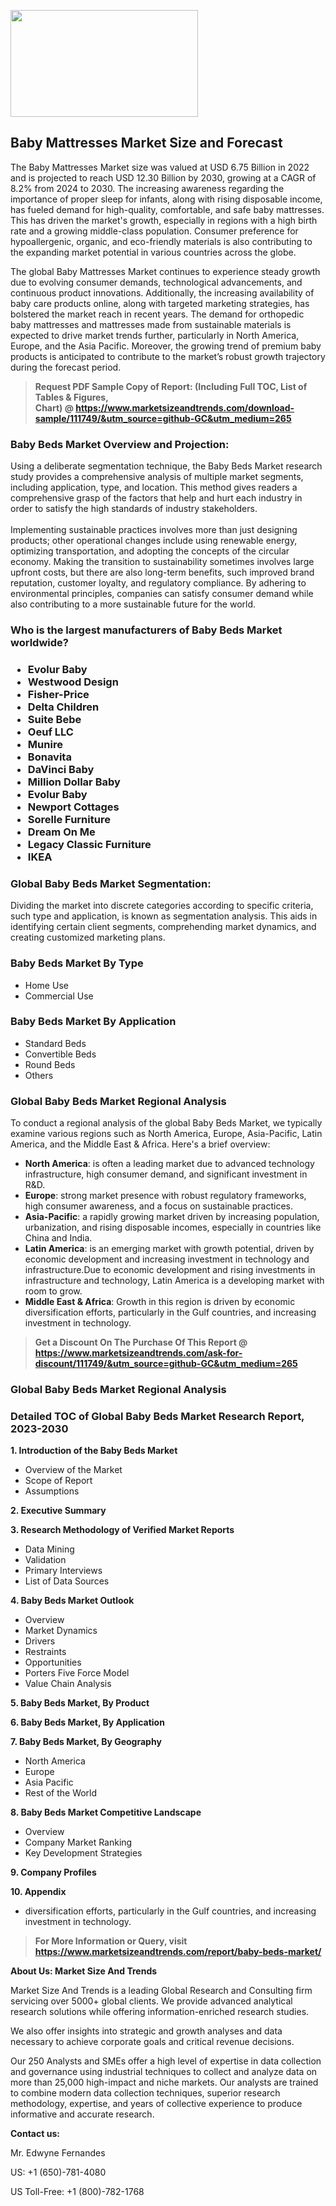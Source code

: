 <p><img class="alignnone size-medium wp-image-20088" src="https://ffe5etoiles.com/wp-content/uploads/2024/12/MST1-300x171.png" alt="" width="300" height="171" /></p><h2>Baby Mattresses Market Size and Forecast</h2><p>The Baby Mattresses Market size was valued at USD 6.75 Billion in 2022 and is projected to reach USD 12.30 Billion by 2030, growing at a CAGR of 8.2% from 2024 to 2030. The increasing awareness regarding the importance of proper sleep for infants, along with rising disposable income, has fueled demand for high-quality, comfortable, and safe baby mattresses. This has driven the market's growth, especially in regions with a high birth rate and a growing middle-class population. Consumer preference for hypoallergenic, organic, and eco-friendly materials is also contributing to the expanding market potential in various countries across the globe.</p><p>The global Baby Mattresses Market continues to experience steady growth due to evolving consumer demands, technological advancements, and continuous product innovations. Additionally, the increasing availability of baby care products online, along with targeted marketing strategies, has bolstered the market reach in recent years. The demand for orthopedic baby mattresses and mattresses made from sustainable materials is expected to drive market trends further, particularly in North America, Europe, and the Asia Pacific. Moreover, the growing trend of premium baby products is anticipated to contribute to the market’s robust growth trajectory during the forecast period.</p></p><blockquote id="" class=""><strong>Request PDF Sample Copy of Report: (Including Full TOC, List of Tables &amp; Figures, Chart)&nbsp;@&nbsp;<strong><a href="https://www.marketsizeandtrends.com/download-sample/111749/&utm_source=github-GC&utm_medium=265" target="_blank">https://www.marketsizeandtrends.com/download-sample/111749/&utm_source=github-GC&utm_medium=265</a></strong></strong></blockquote><h3 id="" class="">Baby Beds Market&nbsp;Overview and Projection:</h3><p id="" class="">Using a deliberate segmentation technique, the Baby Beds Market research study provides a comprehensive analysis of multiple market segments, including application, type, and location. This method gives readers a comprehensive grasp of the factors that help and hurt each industry in order to satisfy the high standards of industry stakeholders. <br /> <br />Implementing sustainable practices involves more than just designing products; other operational changes include using renewable energy, optimizing transportation, and adopting the concepts of the circular economy. Making the transition to sustainability sometimes involves large upfront costs, but there are also long-term benefits, such improved brand reputation, customer loyalty, and regulatory compliance. By adhering to environmental principles, companies can satisfy consumer demand while also contributing to a more sustainable future for the world.</p><h3 id="" class="">Who is the largest manufacturers of&nbsp;Baby Beds Market worldwide?</h3><h3 class=""><p><ul><li>Evolur Baby </li><li> Westwood Design </li><li> Fisher-Price </li><li> Delta Children </li><li> Suite Bebe </li><li> Oeuf LLC </li><li> Munire </li><li> Bonavita </li><li> DaVinci Baby </li><li> Million Dollar Baby </li><li> Evolur Baby </li><li> Newport Cottages </li><li> Sorelle Furniture </li><li> Dream On Me </li><li> Legacy Classic Furniture </li><li> IKEA</li></ul></p></h3><h3 id="" class="">Global&nbsp;Baby Beds Market Segmentation:</h3><p id="" class="">Dividing the market into discrete categories according to specific criteria, such type and application, is known as segmentation analysis. This aids in identifying certain client segments, comprehending market dynamics, and creating customized marketing plans.</p><h3 id="" class="">Baby Beds Market&nbsp;By Type</h3><p><p><ul><li>Home Use </li><li> Commercial Use</p></li></ul></p></p><h3 id="" class="">Baby Beds Market&nbsp;By Application</h3><p class=""><p><ul><li>Standard Beds </li><li> Convertible Beds </li><li> Round Beds </li><li> Others</li></ul></p></p><h3 id="" class="">Global Baby Beds Market Regional Analysis</h3><p id="" class="">To conduct a regional analysis of the global Baby Beds Market, we typically examine various regions such as North America, Europe, Asia-Pacific, Latin America, and the Middle East &amp; Africa. Here's a brief overview:</p><ul><li><strong>North America</strong>: is often a leading market due to advanced technology infrastructure, high consumer demand, and significant investment in R&amp;D.</li><li><strong>Europe</strong>: strong market presence with robust regulatory frameworks, high consumer awareness, and a focus on sustainable practices.</li><li><strong>Asia-Pacific</strong>: a rapidly growing market driven by increasing population, urbanization, and rising disposable incomes, especially in countries like China and India.</li><li><strong>Latin America</strong>: is an emerging market with growth potential, driven by economic development and increasing investment in technology and infrastructure.Due to economic development and rising investments in infrastructure and technology, Latin America is a developing market with room to grow.</li><li><strong>Middle East &amp; Africa</strong>: Growth in this region is driven by economic diversification efforts, particularly in the Gulf countries, and increasing investment in technology.</li></ul><blockquote id="" class=""><strong>Get a Discount On The Purchase Of This Report @ <strong><a href="https://www.marketsizeandtrends.com/ask-for-discount/111749/&utm_source=github-GC&utm_medium=265" target="_blank">https://www.marketsizeandtrends.com/ask-for-discount/111749/&utm_source=github-GC&utm_medium=265</a></strong></strong></blockquote><h3 id="" class="">Global Baby Beds Market Regional Analysis</h3><h3 id="" class="">Detailed TOC of Global Baby Beds Market Research Report, 2023-2030</h3><p id="" class=""><strong>1. Introduction of the Baby Beds Market</strong></p><ul><li>Overview of the Market</li><li>Scope of Report</li><li>Assumptions</li></ul><p id="" class=""><strong>2. Executive Summary</strong></p><p id="" class=""><strong>3. Research Methodology of Verified Market Reports</strong></p><ul><li>Data Mining</li><li>Validation</li><li>Primary Interviews</li><li>List of Data Sources</li></ul><p id="" class=""><strong>4. Baby Beds Market Outlook</strong></p><ul><li>Overview</li><li>Market Dynamics</li><li>Drivers</li><li>Restraints</li><li>Opportunities</li><li>Porters Five Force Model</li><li>Value Chain Analysis</li></ul><p id="" class=""><strong>5. Baby Beds Market, By Product</strong></p><p id="" class=""><strong>6. Baby Beds Market, By Application</strong></p><p id="" class=""><strong>7. Baby Beds Market, By Geography</strong></p><ul><li>North America</li><li>Europe</li><li>Asia Pacific</li><li>Rest of the World</li></ul><p id="" class=""><strong>8. Baby Beds Market Competitive Landscape</strong></p><ul><li>Overview</li><li>Company Market Ranking</li><li>Key Development Strategies</li></ul><p id="" class=""><strong>9. Company Profiles</strong></p><p id="" class=""><strong>10. Appendix</strong></p><ul><li>diversification efforts, particularly in the Gulf countries, and increasing investment in technology.</li></ul><blockquote id="" class=""><strong>For More Information or Query, visit <strong><strong><a href="https://www.marketsizeandtrends.com/report/baby-beds-market/" target="_blank">https://www.marketsizeandtrends.com/report/baby-beds-market/</a></strong></strong></strong></blockquote><p id="" class=""><strong>About Us: Market Size And Trends</strong></p><p id="" class="">Market Size And Trends is a leading Global Research and Consulting firm servicing over 5000+ global clients. We provide advanced analytical research solutions while offering information-enriched research studies.</p><p id="" class="">We also offer insights into strategic and growth analyses and data necessary to achieve corporate goals and critical revenue decisions.</p><p id="" class="">Our 250 Analysts and SMEs offer a high level of expertise in data collection and governance using industrial techniques to collect and analyze data on more than 25,000 high-impact and niche markets. Our analysts are trained to combine modern data collection techniques, superior research methodology, expertise, and years of collective experience to produce informative and accurate research.</p><p id="" class=""><strong>Contact us:</strong></p><p id="" class="">Mr. Edwyne Fernandes</p><p id="" class="">US: +1 (650)-781-4080</p><p id="" class="">US Toll-Free: +1 (800)-782-1768</p>
